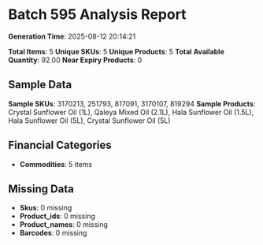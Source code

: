 # Batch 595 Analysis Report

**Generation Time**: 2025-08-12 20:14:21

**Total Items**: 5
**Unique SKUs**: 5
**Unique Products**: 5
**Total Available Quantity**: 92.00
**Near Expiry Products**: 0

## Sample Data
**Sample SKUs**: 3170213, 251793, 817091, 3170107, 819294
**Sample Products**: Crystal Sunflower Oil (1L), Qaleya Mixed Oil (2.1L), Hala Sunflower Oil (1.5L), Hala Sunflower Oil (5L), Crystal Sunflower Oil (5L)

## Financial Categories
- **Commodities**: 5 items

## Missing Data
- **Skus**: 0 missing
- **Product_ids**: 0 missing
- **Product_names**: 0 missing
- **Barcodes**: 0 missing
